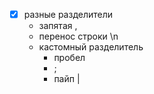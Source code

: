 - [x] разные разделители
	- запятая ,
	- перенос строки \n
	- кастомный разделитель
		- пробел
		- ;
		- пайп |
